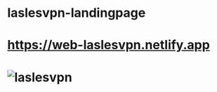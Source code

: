 # laslesvpn-landingpage
# https://web-laslesvpn.netlify.app
# ![laslesvpn](https://user-images.githubusercontent.com/62760864/126830042-a9c5f8fe-bce7-4602-8ff9-d1f1250180af.png)
